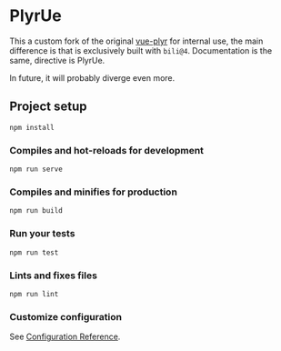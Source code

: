 # PlyrUe

This a custom fork of the original [vue-plyr](https://github.com/redxtech/vue-plyr) for internal use, the main difference is that is exclusively built with `bili@4`.
Documentation is the same, directive is PlyrUe.

In future, it will probably diverge even more.

## Project setup
```
npm install
```

### Compiles and hot-reloads for development
```
npm run serve
```

### Compiles and minifies for production
```
npm run build
```

### Run your tests
```
npm run test
```

### Lints and fixes files
```
npm run lint
```

### Customize configuration
See [Configuration Reference](https://cli.vuejs.org/config/).
